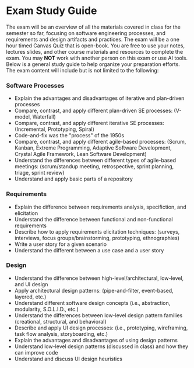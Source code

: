 # Exam Study Guide
The exam will be an overview of all the materials covered in class for the semester so far, focusing on software engineering processes, and requirements and design artifacts and practices. The exam will be a one hour timed Canvas Quiz that is open-book. You are free to use your notes, lectures slides, and other course materials and resources to complete the exam. You may **NOT** work with another person on this exam or use AI tools. Below is a general study guide to help organize your preparation efforts. The exam content will include but is not limited to the following:

### Software Processes
* Explain the advantages and disadvantages of iterative and plan-driven processes
* Compare, contrast, and apply different plan-driven SE processes: (V-model, Waterfall)
* Compare, contrast, and apply different iterative SE processes: (Incremental, Prototyping, Spiral)
* Code-and-fix was the "process" of the 1950s
* Compare, contrast, and apply different agile-based processes: (Scrum, Kanban, Extreme Programming, Adaptive Software Development, Crystal Agile Framework, Lean Software Development)
* Understand the differences between different types of agile-based meetings: (scrum/standup meeting, retrospective, sprint planning, triage, sprint review)
* Understand and apply basic parts of a repository

### Requirements
* Explain the difference between requirements analysis, specifiction, and elicitation
* Understand the difference between functional and non-functional requirements
* Describe how to apply requirements elicitation techniques: (surveys, interviews, focus groups/brainstorming, prototyping, ethnographies)
* Write a user story for a given scenario
* Understand the different between a use case and a user story

### Design
* Understand the difference between high-level/architectural, low-level, and UI design
* Apply architectural design patterns: (pipe-and-filter, event-based, layered, etc.)
* Understand different software design concepts (i.e., abstraction, modularity, S.O.L.I.D., etc.)
* Understand the differences between low-level design pattern families (creational, structural, and behavioral)
* Describe and apply UI design processes: (i.e., prototyping, wireframing, task flow analysis, storyboarding, etc.)
* Explain the advantages and disadvantages of using design patterns
* Understand low-level design patterns (discussed in class) and how they can improve code
* Understand and discuss UI design heuristics
